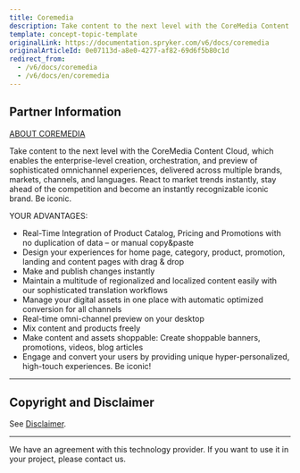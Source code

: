 ```yaml
---
title: Coremedia
description: Take content to the next level with the CoreMedia Content Cloud that can be integrated in the Spryker Commerce OS.
template: concept-topic-template
originalLink: https://documentation.spryker.com/v6/docs/coremedia
originalArticleId: 0e07113d-a8e0-4277-af82-69d6f5b80c1d
redirect_from:
  - /v6/docs/coremedia
  - /v6/docs/en/coremedia
---
```


## Partner Information
[ABOUT COREMEDIA](https://www.coremedia.com)

Take content to the next level with the CoreMedia Content Cloud, which enables the enterprise-level creation, orchestration, and preview of sophisticated omnichannel experiences, delivered across multiple brands, markets, channels, and languages. React to market trends instantly, stay ahead of the competition and become an instantly recognizable iconic brand. Be iconic.

YOUR ADVANTAGES:

* Real-Time Integration of Product Catalog, Pricing and Promotions with no duplication of data – or manual copy&paste
* Design your experiences for home page, category, product, promotion, landing and content pages with drag & drop
* Make and publish changes instantly
* Maintain a multitude of regionalized and localized content easily with our sophisticated translation workflows
* Manage your digital assets in one place with automatic optimized conversion for all channels
* Real-time omni-channel preview on your desktop
* Mix content and products freely
* Make content and assets shoppable: Create shoppable banners, promotions, videos, blog articles
* Engage and convert your users by providing unique hyper-personalized, high-touch experiences. Be iconic!

---

## Copyright and Disclaimer

See [Disclaimer](https://github.com/spryker/spryker-documentation).

---
We have an agreement with this technology provider. If you want to use it in your project, please contact us.

<div class="hubspot-form js-hubspot-form" data-portal-id="2770802" data-form-id="163e11fb-e833-4638-86ae-a2ca4b929a41" id="hubspot-1"></div>

